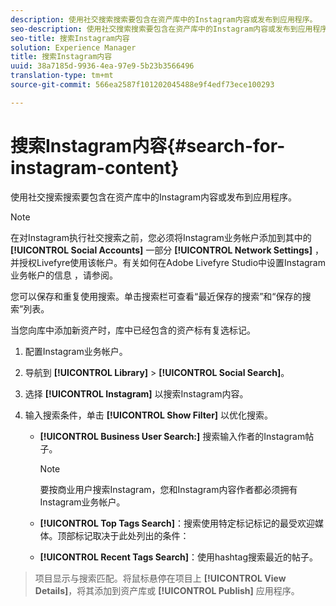 ```yaml
---
description: 使用社交搜索搜索要包含在资产库中的Instagram内容或发布到应用程序。
seo-description: 使用社交搜索搜索要包含在资产库中的Instagram内容或发布到应用程序。
seo-title: 搜索Instagram内容
solution: Experience Manager
title: 搜索Instagram内容
uuid: 38a7185d-9936-4ea-97e9-5b23b3566496
translation-type: tm+mt
source-git-commit: 566ea2587f101202045488e9f4edf73ece100293

---
```



# 搜索Instagram内容{#search-for-instagram-content}

使用社交搜索搜索要包含在资产库中的Instagram内容或发布到应用程序。

>[!NOTE]
>
>在对Instagram执行社交搜索之前，您必须将Instagram业务帐户添加到其中的 **[!UICONTROL Social Accounts]** 一部分 **[!UICONTROL Network Settings]** ，并授权Livefyre使用该帐户。有关如何在Adobe Livefyre Studio中设置Instagram业务帐户的信息 [](../c-users-creating-accounts-with-studio-access/t-configure-social-accout-instagram/c-about-instagram-accounts.md#c_about_instagram_accounts)，请参阅。

您可以保存和重复使用搜索。单击搜索栏可查看“最近保存的搜索”和“保存的搜索”列表。

当您向库中添加新资产时，库中已经包含的资产标有复选标记。

1. 配置Instagram业务帐户。
1. 导航到 **[!UICONTROL Library]** > **[!UICONTROL Social Search]**。
1. 选择 **[!UICONTROL Instagram]** 以搜索Instagram内容。
1. 输入搜索条件，单击 **[!UICONTROL Show Filter]** 以优化搜索。

   * **[!UICONTROL Business User Search:]** 搜索输入作者的Instagram帖子。

      >[!NOTE]
      >
      >要按商业用户搜索Instagram，您和Instagram内容作者都必须拥有Instagram业务帐户。

   * **[!UICONTROL Top Tags Search]**：搜索使用特定标记标记的最受欢迎媒体。顶部标记取决于此处列出的条件： [](https://developers.facebook.com/docs/instagram-api/reference/hashtag/top-media)

   * **[!UICONTROL Recent Tags Search]**：使用hashtag搜索最近的帖子。

>项目显示与搜索匹配。将鼠标悬停在项目上 **[!UICONTROL View Details]**，将其添加到资产库或 **[!UICONTROL Publish]** 应用程序。

